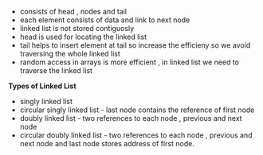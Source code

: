 - consists of head , nodes and tail
- each element consists of data and link to next node
- linked list is not stored contiguosly 
- head is used for locating the linked list
- tail helps to insert element at tail so increase the efficieny so we avoid traversing the whole linked list
- random access in arrays is more efficient , in linked list we need to traverse the linked list

**Types of Linked List**
- singly linked list
- circular singly linked list - last node contains the reference of first node
- doubly linked list -  two references to each node , previous and next node
- circular doubly linked list - two references to each node , previous and next node and last node stores address of first node.